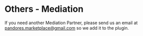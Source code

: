# Others - Mediation
If you need another Mediation Partner, please send us an email at [pandores.marketplace@gmail.com](mailto:pandores.marketplace@gmail.com) 
so we add it to the plugin.